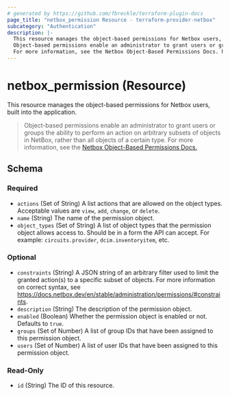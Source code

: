 ```yaml
---
# generated by https://github.com/fbreckle/terraform-plugin-docs
page_title: "netbox_permission Resource - terraform-provider-netbox"
subcategory: "Authentication"
description: |-
  This resource manages the object-based permissions for Netbox users, built into the application.
  Object-based permissions enable an administrator to grant users or groups the ability to perform an action on arbitrary subsets of objects in NetBox, rather than all objects of a certain type.
  For more information, see the Netbox Object-Based Permissions Docs. https://docs.netbox.dev/en/stable/administration/permissions/
---
```


# netbox_permission (Resource)

This resource manages the object-based permissions for Netbox users, built into the application.

> Object-based permissions enable an administrator to grant users or groups the ability to perform an action on arbitrary subsets of objects in NetBox, rather than all objects of a certain type.
> For more information, see the [Netbox Object-Based Permissions Docs.](https://docs.netbox.dev/en/stable/administration/permissions/)



<!-- schema generated by tfplugindocs -->
## Schema

### Required

- `actions` (Set of String) A list actions that are allowed on the object types. Acceptable values are `view`, `add`, `change`, or `delete`.
- `name` (String) The name of the permission object.
- `object_types` (Set of String) A list of object types that the permission object allows access to. Should be in a form the API can accept. For example: `circuits.provider`, `dcim.inventoryitem`, etc.

### Optional

- `constraints` (String) A JSON string of an arbitrary filter used to limit the granted action(s) to a specific subset of objects. For more information on correct syntax, see https://docs.netbox.dev/en/stable/administration/permissions/#constraints.
- `description` (String) The description of the permission object.
- `enabled` (Boolean) Whether the permission object is enabled or not. Defaults to `true`.
- `groups` (Set of Number) A list of group IDs that have been assigned to this permission object.
- `users` (Set of Number) A list of user IDs that have been assigned to this permission object.

### Read-Only

- `id` (String) The ID of this resource.


